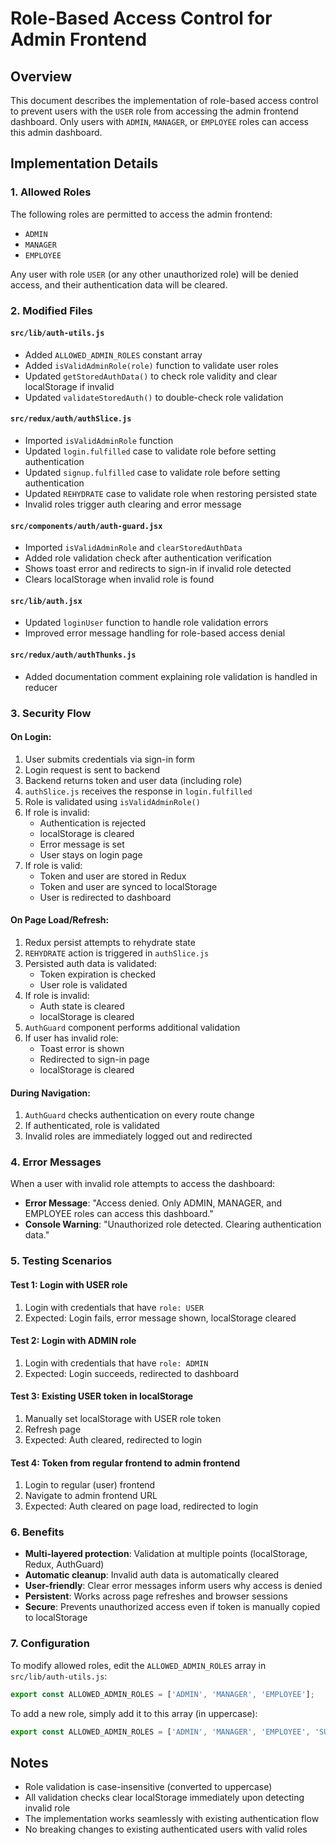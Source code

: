# Role-Based Access Control for Admin Frontend

## Overview
This document describes the implementation of role-based access control to prevent users with the `USER` role from accessing the admin frontend dashboard. Only users with `ADMIN`, `MANAGER`, or `EMPLOYEE` roles can access this admin dashboard.

## Implementation Details

### 1. **Allowed Roles**
The following roles are permitted to access the admin frontend:
- `ADMIN`
- `MANAGER`
- `EMPLOYEE`

Any user with role `USER` (or any other unauthorized role) will be denied access, and their authentication data will be cleared.

### 2. **Modified Files**

#### `src/lib/auth-utils.js`
- Added `ALLOWED_ADMIN_ROLES` constant array
- Added `isValidAdminRole(role)` function to validate user roles
- Updated `getStoredAuthData()` to check role validity and clear localStorage if invalid
- Updated `validateStoredAuth()` to double-check role validation

#### `src/redux/auth/authSlice.js`
- Imported `isValidAdminRole` function
- Updated `login.fulfilled` case to validate role before setting authentication
- Updated `signup.fulfilled` case to validate role before setting authentication
- Updated `REHYDRATE` case to validate role when restoring persisted state
- Invalid roles trigger auth clearing and error message

#### `src/components/auth/auth-guard.jsx`
- Imported `isValidAdminRole` and `clearStoredAuthData`
- Added role validation check after authentication verification
- Shows toast error and redirects to sign-in if invalid role detected
- Clears localStorage when invalid role is found

#### `src/lib/auth.jsx`
- Updated `loginUser` function to handle role validation errors
- Improved error message handling for role-based access denial

#### `src/redux/auth/authThunks.js`
- Added documentation comment explaining role validation is handled in reducer

### 3. **Security Flow**

#### On Login:
1. User submits credentials via sign-in form
2. Login request is sent to backend
3. Backend returns token and user data (including role)
4. `authSlice.js` receives the response in `login.fulfilled`
5. Role is validated using `isValidAdminRole()`
6. If role is invalid:
   - Authentication is rejected
   - localStorage is cleared
   - Error message is set
   - User stays on login page
7. If role is valid:
   - Token and user are stored in Redux
   - Token and user are synced to localStorage
   - User is redirected to dashboard

#### On Page Load/Refresh:
1. Redux persist attempts to rehydrate state
2. `REHYDRATE` action is triggered in `authSlice.js`
3. Persisted auth data is validated:
   - Token expiration is checked
   - User role is validated
4. If role is invalid:
   - Auth state is cleared
   - localStorage is cleared
5. `AuthGuard` component performs additional validation
6. If user has invalid role:
   - Toast error is shown
   - Redirected to sign-in page
   - localStorage is cleared

#### During Navigation:
1. `AuthGuard` checks authentication on every route change
2. If authenticated, role is validated
3. Invalid roles are immediately logged out and redirected

### 4. **Error Messages**
When a user with invalid role attempts to access the dashboard:
- **Error Message**: "Access denied. Only ADMIN, MANAGER, and EMPLOYEE roles can access this dashboard."
- **Console Warning**: "Unauthorized role detected. Clearing authentication data."

### 5. **Testing Scenarios**

#### Test 1: Login with USER role
1. Login with credentials that have `role: USER`
2. Expected: Login fails, error message shown, localStorage cleared

#### Test 2: Login with ADMIN role
1. Login with credentials that have `role: ADMIN`
2. Expected: Login succeeds, redirected to dashboard

#### Test 3: Existing USER token in localStorage
1. Manually set localStorage with USER role token
2. Refresh page
3. Expected: Auth cleared, redirected to login

#### Test 4: Token from regular frontend to admin frontend
1. Login to regular (user) frontend
2. Navigate to admin frontend URL
3. Expected: Auth cleared on page load, redirected to login

### 6. **Benefits**
- **Multi-layered protection**: Validation at multiple points (localStorage, Redux, AuthGuard)
- **Automatic cleanup**: Invalid auth data is automatically cleared
- **User-friendly**: Clear error messages inform users why access is denied
- **Persistent**: Works across page refreshes and browser sessions
- **Secure**: Prevents unauthorized access even if token is manually copied to localStorage

### 7. **Configuration**
To modify allowed roles, edit the `ALLOWED_ADMIN_ROLES` array in `src/lib/auth-utils.js`:

```javascript
export const ALLOWED_ADMIN_ROLES = ['ADMIN', 'MANAGER', 'EMPLOYEE'];
```

To add a new role, simply add it to this array (in uppercase):

```javascript
export const ALLOWED_ADMIN_ROLES = ['ADMIN', 'MANAGER', 'EMPLOYEE', 'SUPERVISOR'];
```

## Notes
- Role validation is case-insensitive (converted to uppercase)
- All validation checks clear localStorage immediately upon detecting invalid role
- The implementation works seamlessly with existing authentication flow
- No breaking changes to existing authenticated users with valid roles
